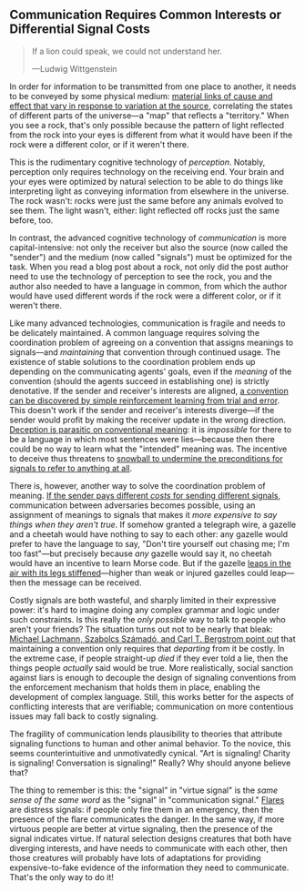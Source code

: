 ## Communication Requires Common Interests or Differential Signal Costs

> If a lion could speak, we could not understand her.
>
> —Ludwig Wittgenstein

In order for information to be transmitted from one place to another, it needs to be conveyed by some physical medium: [material links of cause and effect that vary in response to variation at the source](https://www.lesswrong.com/posts/6s3xABaXKPdFwA3FS/what-is-evidence), correlating the states of different parts of the universe—a "map" that reflects a "territory." When you see a rock, that's only possible because the pattern of light reflected from the rock into your eyes is different from what it would have been if the rock were a different color, or if it weren't there.

This is the rudimentary cognitive technology of _perception_. Notably, perception only requires technology on the receiving end. Your brain and your eyes were optimized by natural selection to be able to do things like interpreting light as conveying information from elsewhere in the universe. The rock wasn't: rocks were just the same before any animals evolved to see them. The light wasn't, either: light reflected off rocks just the same before, too.

In contrast, the advanced cognitive technology of _communication_ is more capital-intensive: not only the receiver but also the source (now called the "sender") and the medium (now called "signals") must be optimized for the task. When you read a blog post about a rock, not only did the post author need to use the technology of perception to see the rock, you and the author also needed to have a language in common, from which the author would have used different words if the rock were a different color, or if it weren't there.

Like many advanced technologies, communication is fragile and needs to be delicately maintained. A common language requires solving the coordination problem of agreeing on a convention that assigns meanings to signals—and _maintaining_ that convention through continued usage. The existence of stable solutions to the coordination problem ends up depending on the communicating agents' goals, even if the _meaning_ of the convention (should the agents succeed in establishing one) is strictly denotative. If the sender and receiver's interests are aligned, [a convention can be discovered by simple reinforcement learning from trial and error](https://www.lesswrong.com/posts/4hLcbXaqudM9wSeor/philosophy-in-the-darkest-timeline-basics-of-the-evolution). This doesn't work if the sender and receiver's interests diverge—if the sender would profit by making the receiver update in the wrong direction. [Deception is parasitic on conventional meaning](https://www.lesswrong.com/posts/YptSN8riyXJjJ8Qp8/maybe-lying-can-t-exist): it is _impossible_ for there to be a language in which most sentences were lies—because then there could be no way to learn what the "intended" meaning was. The incentive to deceive thus threatens to [snowball to undermine the preconditions for signals to refer to anything at all](https://www.lesswrong.com/posts/qDmnyEMtJkE9Wrpau/simulacra-levels-and-their-interactions).

There is, however, another way to solve the coordination problem of meaning. [If the sender pays different _costs_ for sending different signals](https://en.wikipedia.org/wiki/Signalling_theory), communication between adversaries becomes possible, using an assignment of meanings to signals that makes it _more expensive to say things when they aren't true_. If somehow granted a telegraph wire, a gazelle and a cheetah would have nothing to say to each other: any gazelle would prefer to have the language to say, "Don't tire yourself out chasing me; I'm too fast"—but precisely because _any_ gazelle would say it, no cheetah would have an incentive to learn Morse code. But if the gazelle [leaps in the air with its legs stiffened](https://en.wikipedia.org/wiki/Stotting)—higher than weak or injured gazelles could leap—then the message can be received.

Costly signals are both wasteful, and sharply limited in their expressive power: it's hard to imagine doing any complex grammar and logic under such constraints. Is this really the _only possible_ way to talk to people who aren't your friends? The situation turns out not to be nearly that bleak: [Michael Lachmann, Szabolcs Számadó, and Carl T. Bergstrom point out](https://www.pnas.org/content/98/23/13189) that maintaining a convention only requires that _departing_ from it be costly. In the extreme case, if people straight-up _died_ if they ever told a lie, then the things people _actually_ said would be true. More realistically, social sanction against liars is enough to decouple the design of signaling conventions from the enforcement mechanism that holds them in place, enabling the development of complex language. Still, this works better for the aspects of conflicting interests that are verifiable; communication on more contentious issues may fall back to costly signaling.

The fragility of communication lends plausibility to theories that attribute signaling functions to human and other animal behavior. To the novice, this seems counterintuitive and unmotivatedly cynical. "Art is signaling! Charity is signaling! Conversation is signaling!" Really? Why should anyone believe that?

The thing to remember is this: the "signal" in "virtue signal" is the _same sense of the same word_ as the "signal" in "communication signal." [Flares](https://en.wikipedia.org/wiki/Flare_gun) are distress signals: if people only fire them in an emergency, then the presence of the flare communicates the danger. In the same way, if more virtuous people are better at virtue signaling, then the presence of the signal indicates virtue. If natural selection designs creatures that both have diverging interests, and have needs to communicate with each other, then those creatures will probably have lots of adaptations for providing expensive-to-fake evidence of the information they need to communicate. That's the only way to do it!
